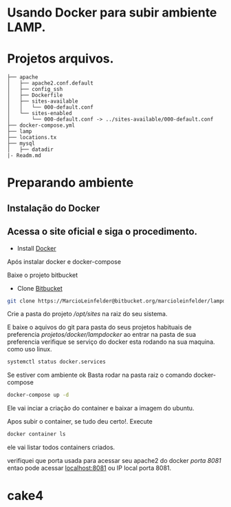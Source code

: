 # Usando Docker para subir ambiente LAMP.

# Projetos arquivos.

``` text  
├── apache
│   ├── apache2.conf.default
│   ├── config_ssh
│   ├── Dockerfile
│   ├── sites-available
│   │   └── 000-default.conf
│   └── sites-enabled
│       └── 000-default.conf -> ../sites-available/000-default.conf
├── docker-compose.yml
├── lamp
├── locations.tx
├── mysql
│   ├── datadir
|- Readm.md
```

# Preparando ambiente 

## Instalação do Docker 

## Acessa o site oficial e siga o procedimento.

* Install [Docker](https://docs.docker.com/get-docker/)

Após instalar docker e docker-compose


Baixe o projeto bitbucket 
 
* Clone [Bitbucket](https://MarcioLeinfelder@bitbucket.org/marcioleinfelder/lampdocker.git)

``` bash 
git clone https://MarcioLeinfelder@bitbucket.org/marcioleinfelder/lampdocker.git
``` 

Crie a pasta do projeto _/opt/sites_ na raiz do seu sistema.

E baixe o aquivos do git para pasta do seus projetos habituais de preferencia _projetos/docker/lampdocker_
ao entrar na pasta de sua preferencia verifique se serviço do docker esta rodando na sua maquina.
como uso linux.

``` bash 
systemctl status docker.services
```
Se estiver com ambiente ok 
Basta rodar na pasta raiz o comando docker-compose
```bash 
docker-compose up -d 
```

Ele vai inciar a criação do container e baixar a imagem do ubuntu.

Apos subir o container, se tudo deu certo!.
Execute 

``` bash 
docker container ls
```

ele vai listar todos containers criados.

verifiquei que porta usada para acessar seu apache2 do docker _porta_ _8081_ entao pode acessar [localhost:8081](http://localhost:8081) ou IP local porta 8081.

# cake4
